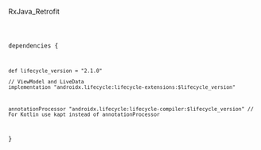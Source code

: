 RxJava_Retrofit

<code>
  
  
dependencies {



    def lifecycle_version = "2.1.0"

    // ViewModel and LiveData
    implementation "androidx.lifecycle:lifecycle-extensions:$lifecycle_version"
	


    annotationProcessor "androidx.lifecycle:lifecycle-compiler:$lifecycle_version" // For Kotlin use kapt instead of annotationProcessor
	
	
   
}

</code>




